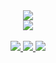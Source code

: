 <div align="center">
  <a href="https://github.com/luizclaudiomoreira" target="_blank">
    <img align="center" src="https://github-readme-stats.vercel.app/api?username=luizclaudiomoreira&count_private=true&show_icons=true&theme=onedark&hide_border=true" />
  </a>
  
  <br />
  
  <a href="https://github.com/luizclaudiomoreira" target="_blank">
    <img src="https://github-readme-stats.vercel.app/api/wakatime?username=luizclaudiomoreira&layout=compact&langs_count=10&theme=onedark&hide_border=true" />
  </a>
</div>

<br />

<div align="center" />
  <a href="https://youtube.com/c/LuizClaudioMoreira" target="_blank">
    <img src="https://img.shields.io/badge/YouTube-CD201F?style=for-the-badge&logo=youtube&logoColor=white" target="_blank">
  </a>
  <a href="https://twitter.com/luizclaudiom" target="_blank">
    <img src="https://img.shields.io/badge/Twitter-1DA1F2?style=for-the-badge&logo=twitter&logoColor=white" target="_blank">
  </a> 
  <a href="https://instagram.com/luizclaudiomoreira" target="_blank">
    <img src="https://img.shields.io/badge/Instagram-8134AF?style=for-the-badge&logo=instagram&logoColor=white" target="_blank">
  </a>
</div>


<!--
**luizclaudiomoreira/luizclaudiomoreira** is a ✨ _special_ ✨ repository because its `README.md` (this file) appears on your GitHub profile.

Here are some ideas to get you started:

- 🔭 I’m currently working on ...
- 🌱 I’m currently learning ...
- 👯 I’m looking to collaborate on ...
- 🤔 I’m looking for help with ...
- 💬 Ask me about ...
- 📫 How to reach me: ...
- 😄 Pronouns: ...
- ⚡ Fun fact: ...
-->
